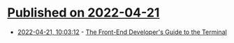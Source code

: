 # [Published on 2022-04-21](index.md)

* [2022-04-21, 10:03:12](https://news.ycombinator.com/item?id=31107606) - [The Front-End Developer's Guide to the Terminal](https://www.joshwcomeau.com/javascript/terminal-for-js-devs/)
